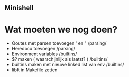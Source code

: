## Minishell

# Wat moeten we nog doen?
- Qoutes met parsen toevoegen ' en " /parsing/
- Heredocu toevoegen /parsing/
- Environment variables /builtins/
- $? maken ( waarschijnlijk als laatst? ) /builtins/
- builtins maken met nieuwe linked list van env /builtins/
- libft in Makefile zetten